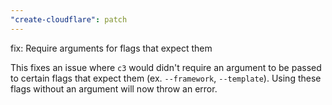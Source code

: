 ```yaml
---
"create-cloudflare": patch
---
```


fix: Require arguments for flags that expect them

This fixes an issue where `c3` would didn't require an argument to be passed to certain flags that expect them (ex. `--framework`, `--template`). Using these flags without an argument will now throw an error.
